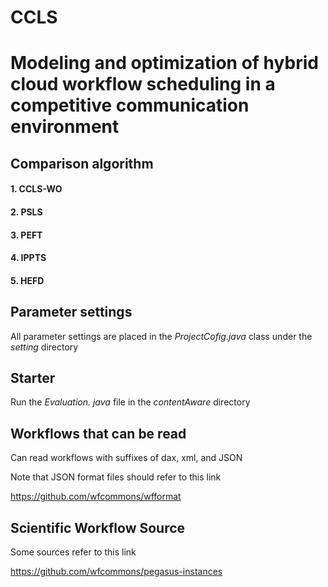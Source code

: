 # CCLS
# Modeling and optimization of hybrid cloud workflow scheduling in a competitive communication environment

## Comparison algorithm

#### 1. CCLS-WO  

#### 2. PSLS 

#### 3. PEFT

#### 4. IPPTS

#### 5. HEFD

## Parameter settings

All parameter settings are placed in the *ProjectCofig.java* class under the *setting* directory

## Starter

Run the *Evaluation. java* file in the *contentAware* directory

## Workflows that can be read

Can read workflows with suffixes of dax, xml, and JSON

Note that JSON format files should refer to this link

https://github.com/wfcommons/wfformat

## Scientific Workflow Source

Some sources refer to this link

https://github.com/wfcommons/pegasus-instances
